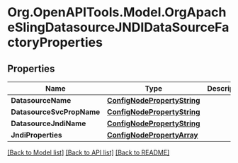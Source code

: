 # Org.OpenAPITools.Model.OrgApacheSlingDatasourceJNDIDataSourceFactoryProperties
## Properties

Name | Type | Description | Notes
------------ | ------------- | ------------- | -------------
**DatasourceName** | [**ConfigNodePropertyString**](ConfigNodePropertyString.md) |  | [optional] 
**DatasourceSvcPropName** | [**ConfigNodePropertyString**](ConfigNodePropertyString.md) |  | [optional] 
**DatasourceJndiName** | [**ConfigNodePropertyString**](ConfigNodePropertyString.md) |  | [optional] 
**JndiProperties** | [**ConfigNodePropertyArray**](ConfigNodePropertyArray.md) |  | [optional] 

[[Back to Model list]](../README.md#documentation-for-models) [[Back to API list]](../README.md#documentation-for-api-endpoints) [[Back to README]](../README.md)

